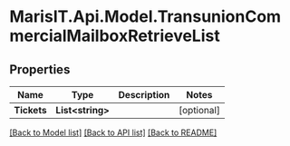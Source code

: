 
# MarisIT.Api.Model.TransunionCommercialMailboxRetrieveList

## Properties

Name | Type | Description | Notes
------------ | ------------- | ------------- | -------------
**Tickets** | **List&lt;string&gt;** |  | [optional] 

[[Back to Model list]](../README.md#documentation-for-models)
[[Back to API list]](../README.md#documentation-for-api-endpoints)
[[Back to README]](../README.md)

